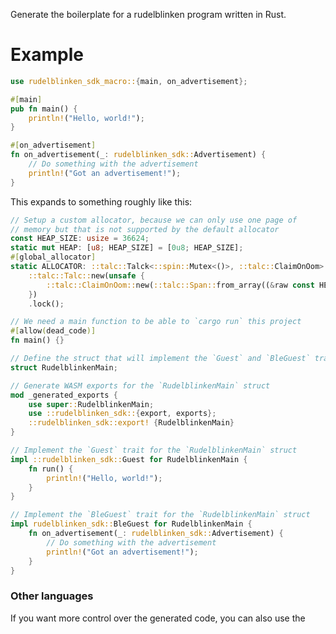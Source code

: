 <!-- cargo-rdme start -->

Generate the boilerplate for a rudelblinken program written in Rust.

# Example

```rust
use rudelblinken_sdk_macro::{main, on_advertisement};

#[main]
pub fn main() {
    println!("Hello, world!");
}

#[on_advertisement]
fn on_advertisement(_: rudelblinken_sdk::Advertisement) {
    // Do something with the advertisement
    println!("Got an advertisement!");
}
```

This expands to something roughly like this:

```rust
// Setup a custom allocator, because we can only use one page of
// memory but that is not supported by the default allocator
const HEAP_SIZE: usize = 36624;
static mut HEAP: [u8; HEAP_SIZE] = [0u8; HEAP_SIZE];
#[global_allocator]
static ALLOCATOR: ::talc::Talck<::spin::Mutex<()>, ::talc::ClaimOnOom> =
    ::talc::Talc::new(unsafe {
        ::talc::ClaimOnOom::new(::talc::Span::from_array((&raw const HEAP).cast_mut()))
    })
    .lock();

// We need a main function to be able to `cargo run` this project
#[allow(dead_code)]
fn main() {}

// Define the struct that will implement the `Guest` and `BleGuest` traits
struct RudelblinkenMain;

// Generate WASM exports for the `RudelblinkenMain` struct
mod _generated_exports {
    use super::RudelblinkenMain;
    use ::rudelblinken_sdk::{export, exports};
    ::rudelblinken_sdk::export! {RudelblinkenMain}
}

// Implement the `Guest` trait for the `RudelblinkenMain` struct
impl ::rudelblinken_sdk::Guest for RudelblinkenMain {
    fn run() {
        println!("Hello, world!");
    }
}

// Implement the `BleGuest` trait for the `RudelblinkenMain` struct
impl rudelblinken_sdk::BleGuest for RudelblinkenMain {
    fn on_advertisement(_: rudelblinken_sdk::Advertisement) {
        // Do something with the advertisement
        println!("Got an advertisement!");
    }
}
```

### Other languages

If you want more control over the generated code, you can also use the

<!-- cargo-rdme end -->
